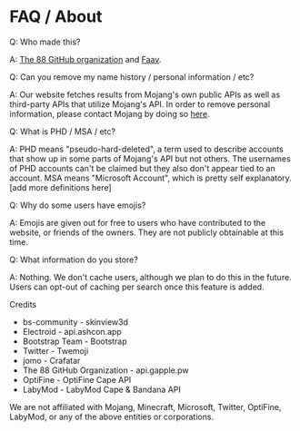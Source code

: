 # FAQ / About

Q: Who made this?

A: [The 88 GitHub organization](https://github.com/88) and [Faav](https://github.com/withdrew).

Q: Can you remove my name history / personal information / etc?

A: Our website fetches results from Mojang's own public APIs as well as third-party APIs that utilize Mojang's API. In order to remove personal information, please contact Mojang by doing so [here](https://help.minecraft.net/hc/en-us/requests/new).

Q: What is PHD / MSA / etc?

A: PHD means "pseudo-hard-deleted", a term used to describe accounts that show up in some parts of Mojang's API but not others. The usernames of PHD accounts can't be claimed but they also don't appear tied to an account. MSA means "Microsoft Account", which is pretty self explanatory. [add more definitions here]

Q: Why do some users have emojis?

A: Emojis are given out for free to users who have contributed to the website, or friends of the owners. They are not publicly obtainable at this time.

Q: What information do you store?

A: Nothing. We don't cache users, although we plan to do this in the future. Users can opt-out of caching per search once this feature is added.

Credits
- bs-community - skinview3d
- Electroid - api.ashcon.app
- Bootstrap Team - Bootstrap
- Twitter - Twemoji
- jomo - Crafatar
- The 88 GitHub Organization - api.gapple.pw
- OptiFine - OptiFine Cape API
- LabyMod - LabyMod Cape & Bandana API

We are not affiliated with Mojang, Minecraft, Microsoft, Twitter, OptiFine, LabyMod, or any of the above entities or corporations.
